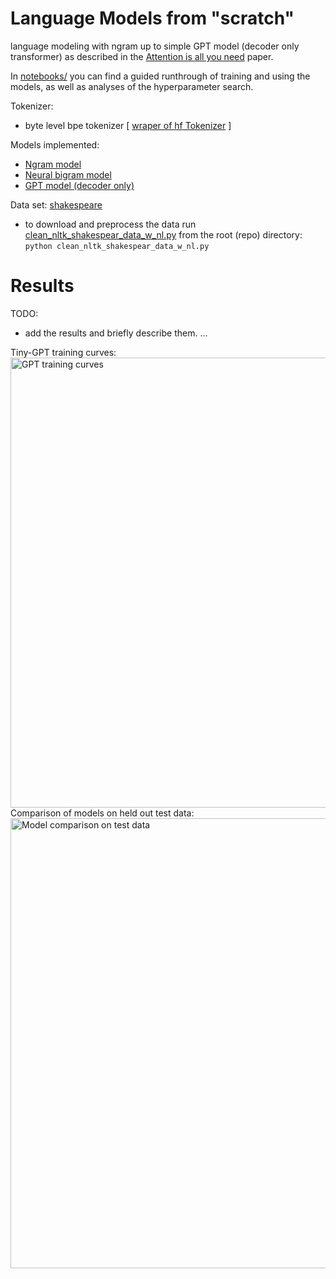 # Language Models from "scratch"
language modeling with ngram up to simple GPT model (decoder only transformer) as described in the [Attention is all you need](https://arxiv.org/abs/1706.03762) paper. <br>

In [notebooks/](./notebooks/) you can find a guided runthrough of training and using the models, as well as analyses of the hyperparameter search. <br>

Tokenizer: <br>
- byte level bpe tokenizer [ [wraper of hf Tokenizer](./bpe_hf.py) ] <br>
  
Models implemented:
- [Ngram model](./ngram_engine) <br>
- [Neural bigram model](./neural_bigram.py) <br>
- [GPT model (decoder only)](./GPT_mj.py) <br>

Data set: [shakespeare](./data/) <br>
- to download and preprocess the data run [clean_nltk_shakespear_data_w_nl.py](./data/clean_nltk_shakespear_data_w_nl.py) from the root (repo) directory: <br> 
  ```python clean_nltk_shakespear_data_w_nl.py``` <br>

# Results

TODO:
 - add the results and briefly describe them. 
... 

Tiny-GPT training curves: <br>
<img src="./results/GPT/GPT_training_plot.png" alt="GPT training curves" width="720"> <br>
Comparison of models on held out test data: <br>
<img src="./results/model_comparison_test_results_ppl.png" alt="Model comparison on test data" width="720"> <br>
